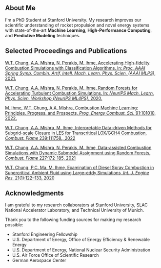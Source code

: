 ## About Me
I'm a PhD Student at Stanford University. My research improves our scientific understanding of rocket propulsion and novel energy systems with state-of-the-art **Machine Learning**, **High-Performance Computing**, and **Predictive Modeling** techniques. 

## Selected Proceedings and Publications
[<i class="fa-solid fa-file-pdf"></i> W.T. Chung, A.A. Mishra, N. Perakis, M. Ihme, Accelerating High-fidelity Combustion Simulations with Classification Algorithms. In: _Proc. AAAI Spring Symp. Combin. Artif. Intell. Mach. Learn. Phys. Scien. (AAAI MLPS)_, 2021.](http://ceur-ws.org/Vol-2964/article_196.pdf)

[<i class="fa-solid fa-file-pdf"></i> W.T. Chung, A.A. Mishra, N. Perakis, M. Ihme, Random Forests for Accelerating Turbulent Combustion Simulations. In: _NeurIPS Mach. Learn. Phys. Scien. Workshop (NeurIPS ML4PS)_, 2020.](https://ml4physicalsciences.github.io/2020/files/NeurIPS_ML4PS_2020_81.pdf)

[<i class="fa-solid fa-file-pdf"></i> M. Ihme, W.T. Chung, A.A. Mishra, Combustion Machine Learning: Principles, Progress, and Prospects, _Prog. Energy Combust. Sci._ 91:101010, 2022.](http://web.stanford.edu/group/ihmegroup/cgi-bin/MatthiasIhme/wp-content/papercite-data/pdf/ihme2022ml.pdf)

[<i class="fa-solid fa-file-pdf"></i> W.T. Chung, A.A. Mishra,  M. Ihme, Interpretable Data-driven Methods for Subgrid-scale Closure in LES for Transcritical LOX/GCH4 Combustion, _Combust. Flame_ 239:111758., 2022](http://web.stanford.edu/group/ihmegroup/cgi-bin/MatthiasIhme/wp-content/papercite-data/pdf/chung2021sgs.pdf) 
    
[<i class="fa-solid fa-file-pdf"></i> W.T. Chung, A.A. Mishra, N. Perakis, M. Ihme, Data-assisted Combustion Simulations with Dynamic Submodel Assignment using Random Forests, _Combust. Flame_  227:172-185, 2021](http://web.stanford.edu/group/ihmegroup/cgi-bin/MatthiasIhme/wp-content/papercite-data/pdf/chung2021data.pdf) 

[<i class="fa-solid fa-file-pdf"></i> W.T. Chung, P.C. Ma, M. Ihme, Examination of Diesel Spray Combustion in Supercritical Ambient Fluid using Large-eddy Simulations, _Int. J. Engine Res._ 21(1):122–133, 2020](http://web.stanford.edu/group/ihmegroup/cgi-bin/MatthiasIhme/wp-content/papercite-data/pdf/chung2019examination.pdf) 

## Acknowledgments
I am grateful to my research collaborators at Stanford University, SLAC National Accelerator Laboratory, and Technical University of Munich. 

Thank you to the following funding sources for making my research possible:
- Stanford Engineering Fellowship
- U.S. Department of Energy, Office of Energy Efficiency & Renewable Energy
- U.S. Department of Energy, National Nuclear Security Administration
- U.S. Air Force Office of Scientific Research
- German Aerospace Center


